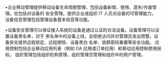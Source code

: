 •企业移动管理提供移动设备生命周期管理，包括设备新增、使用、遗失/作废管理。也包括对设备的
安全管理。提供企业或组织 IT 人员对设备的可管理能力。
设备信息管理包括管理设备基本信息等功能。

•设备安全管理可以保证接入系统的设备是通过认证的合法设备。设备管理可以设置设备黑名单，对于
黑名单中的设备上线，会拒绝访问并对管理员发出预警。设备安全提供远程锁定、远程擦除、设备黑白
名单、锁屏密码重置等安全功能。
应用控制包括企业移动应用列表（例如 OA 应用或订单应用）和移动应用控制使用授权。
组织管理包括组织机构管理、组织管理员管理和组织中的用户管理。

